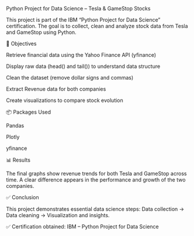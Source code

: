 Python Project for Data Science – Tesla & GameStop Stocks

This project is part of the IBM “Python Project for Data Science” certification.
The goal is to collect, clean and analyze stock data from Tesla and GameStop using Python.

📌 Objectives

Retrieve financial data using the Yahoo Finance API (yfinance)

Display raw data (head() and tail()) to understand data structure

Clean the dataset (remove dollar signs and commas)

Extract Revenue data for both companies

Create visualizations to compare stock evolution

📦 Packages Used

Pandas

Plotly

yfinance

📊 Results

The final graphs show revenue trends for both Tesla and GameStop across time.
A clear difference appears in the performance and growth of the two companies.

✅ Conclusion

This project demonstrates essential data science steps:
Data collection → Data cleaning → Visualization and insights.

✅ Certification obtained: IBM – Python Project for Data Science
